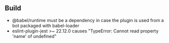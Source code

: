 ## Build

* @babel/runtime must be a dependency in case the plugin is used from a bot packaged with babel-loader
* eslint-plugin-jest >~ 22.12.0  causes "TypeError: Cannot read property 'name' of undefined"
